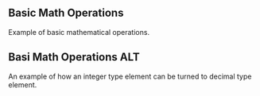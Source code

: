 Basic Math Operations
---

Example of basic mathematical operations.

Basi Math Operations ALT
---

An example of how an integer type element can be turned to decimal type element.
